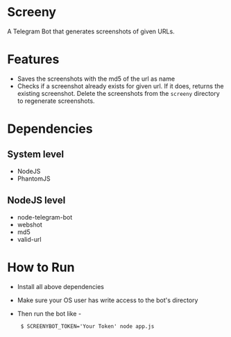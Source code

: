 Screeny
===

A Telegram Bot that generates screenshots of given URLs.

Features
===
 - Saves the screenshots with the md5 of the url as name
 - Checks if a screenshot already exists for given url. If it does, returns the existing screenshot. Delete the screenshots from the `screeny` directory to regenerate screenshots.

Dependencies
===

System level
---
 - NodeJS
 - PhantomJS

NodeJS level
---
 - node-telegram-bot
 - webshot
 - md5
 - valid-url

How to Run
===
 - Install all above dependencies
 - Make sure your OS user has write access to the bot's directory
 - Then run the bot like -

        $ SCREENYBOT_TOKEN='Your Token' node app.js


